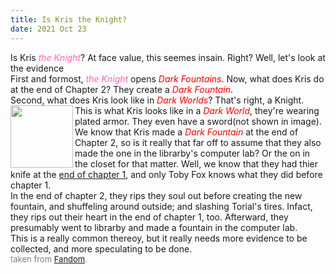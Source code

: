 ```yaml
---
title: Is Kris the Knight?
date: 2021 Oct 23
---
```

Is Kris <span style='color: hotpink; font-style: italic;'>the Knight</span>? At face value, this seemes insain. Right? Well, let's look at the evidence<br />First and formost, <span style='color: hotpink; font-style: italic;'>the Knight</span> opens <span style='color: red; font-style: italic;'>Dark Fountains</span>. Now, what does Kris do at the end of Chapter 2? They create a <span style='color: red; font-style: italic;'>Dark Fountain</span>.<br />Second, what does Kris look like in <span style='color: red; font-style: italic;'>Dark Worlds</span>? That's right, a Knight.<br /><img src='https://static.wikia.nocookie.net/deltarune/images/9/96/Kris_overworld_darkworld.png' width='100' align='left' />This is what Kris looks like in a <span style='color: red; font-style: italic;'>Dark World</span>, they're wearing plated armor. They even have a sword(not shown in image).<br />We know that Kris made a <span style='color: red; font-style: italic;'>Dark Fountain</span> at the end of Chapter 2, so is it really that far off to assume that they also made the one in the librarby's computer lab? Or the on in the closet for that matter. Well, we know that they had thier knife at the <a href='https://youtu.be/wBS1MNkVPGw'>end of chapter 1</a>, and only Toby Fox knows what they did before chapter 1.<br />In the end of chapter 2, they rips they soul out before creating the new fountain, and shuffeling around outside; and slashing Torial's tires. Infact, they rips out their heart in the end of chapter 1, too. Afterward, they presumably went to librarby and made a fountain in the computer lab.<br />This is a really common thereoy, but it really needs more evidence to be collected, and more speculating to be done.<br clear='left' /><span style='color: grey; font-size: 13px;'>taken from <a href='https://deltarune.fandom.com/wiki/'>Fandom</a>.</span>